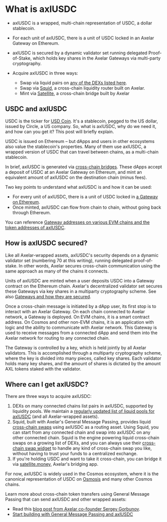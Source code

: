 # What is axlUSDC

* axlUSDC is a wrapped, multi-chain representation of USDC, a dollar stablecoin.

* For each unit of axlUSDC, there is a unit of USDC locked in an Axelar Gateway on Ethereum.

* axlUSDC is secured by a dynamic validator set running delegated Proof-of-Stake, which holds key shares in the Axelar Gateways via multi-party cryptography.

* Acquire axlUSDC in three ways:

    * Swap via liquid pairs on [any of the DEXs listed here](https://axelar.network/blog/liquidity-pools-for-bridged-assets-via-axelar). 
    * Swap via [Squid](https://app.squidrouter.com/), a cross-chain liquidity router built on Axelar.
    * Mint via [Satellite](https://satellite.money/), a cross-chain bridge built by Axelar

## USDC and axlUSDC
USDC is the ticker for [USD Coin](https://www.circle.com/en/usdc). It's a stablecoin, pegged to the US dollar, issued by Circle, a US company. So, what is axlUSDC, why do we need it, and how can you get it? This post will briefly explain.

USDC is issued on Ethereum – but dApps and users in other ecosystems also value the stablecoin's properties. Many of them use axlUSDC, a wrapped version of USDC that can travel between chains, as a multi-chain stablecoin.

In brief, axlUSDC is generated via [cross-chain bridges](https://axelar.network/blog/cross-chain-bridges-benefits-limitations-risks). These dApps accept a deposit of USDC at an Axelar Gateway on Ethereum, and mint an equivalent amount of axlUSDC on the destination chain (minus fees). 

Two key points to understand what axlUSDC is and how it can be used:

* For every unit of axlUSDC, there is a unit of USDC locked in [a Gateway on Ethereum](https://etherscan.io/address/0x4f4495243837681061c4743b74b3eedf548d56a5#tokentxns).
* Once minted, axlUSDC can flow from chain to chain, without going back through Ethereum.

You can reference [Gateway addresses on various EVM chains and the token addresses of axlUSDC](/resources/mainnet).

## How is axlUSDC secured? 
Like all Axelar-wrapped assets, axlUSDC's security depends on a dynamic validator set (numbering 70 at this writing), running delegated proof-of-stake. In other words, Axelar secures cross-chain communication using the same approach as many of the chains it connects. 

Units of axlUSDC are minted when a user deposits USDC into a Gateway contract on the Ethereum chain. Axelar's decentralized validator set secures these Gateways via key shares in a multiparty cryptography scheme. See also [Gateways and how they are secured](/learn).

Once a cross-chain message is initiated by a dApp user, its first stop is to interact with an Axelar Gateway. On each chain connected to Axelar network, a Gateway is deployed. On EVM chains, it is a smart contract address. On Cosmos and other non-EVM chains, it is an application with logic and the ability to communicate with Axelar network. This Gateway is used to receive messages from a connected dApp and send them into the Axelar network for routing to any connected chain.

The Gateway is controlled by a key, which is held jointly by all Axelar validators. This is accomplished through a multiparty cryptography scheme, where the key is divided into many pieces, called key shares. Each validator holds many key shares, and the amount of shares is dictated by the amount AXL tokens staked with the validator.

## Where can I get axlUSDC?
There are three ways to acquire axlUSDC: 

1. DEXs on many connected chains list pairs in axlUSDC, supported by liquidity pools. We maintain a [regularly updated list of liquid pools for axlUSDC](https://axelar.network/blog/liquidity-pools-for-bridged-assets-via-axelar) (and all Axelar-wrapped assets).
1. Squid, built with Axelar's General Message Passing, provides liquid [cross-chain swaps](https://axelar.network/blog/what-is-a-cross-chain-swap) using axlUSDC as a routing asset. Using Squid, you can start from any connected chain and swap into axlUSDC on any other connected chain. Squid is the engine powering liquid cross-chain swaps on a growing list of DEXs, and you can always use their [cross-chain swap widget](https://app.squidrouter.com/) to handle any kind of cross-chain swap you like, without having to trust your funds to a centralized exchange.  
1. If you're holding USDC and want to take it cross-chain, you can bridge it via [satellite.money](https://satellite.money), Axelar's bridging app. 

For now, axlUSDC is widely used in the Cosmos ecosystem, where it is the canonical representation of USDC on [Osmosis](https://osmosis.zone/) and many other Cosmos chains.

Learn more about cross-chain token transfers using General Message Passing that can send axlUSDC and other wrapped assets: 

* Read this [blog post from Axelar co-founder Sergey Gorbunov](https://axelar.network/blog/cross-chain-function-calls-will-replace-bridges).
* [Start building with General Message Passing and axlUSDC](/dev/build/gmp-messages)